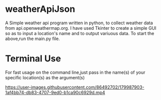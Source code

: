 # weatherApiJson
A Simple weather api program written in python, to collect weather data from api.openweathermap.org.
I have used Tkinter to create a simple GUI so as to input a location's name and to output variuous data.
To start the above,run the main.py file.

# Terminal Use
For fast usage on the command line,just pass in the name(s) of your specific location(s) as the argument(s)



https://user-images.githubusercontent.com/86492702/179987903-1af4bb74-db83-4707-9ed0-b1ca90c6929d.mp4

